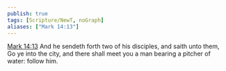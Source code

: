 ```yaml
---
publish: true
tags: [Scripture/NewT, noGraph]
aliases: ["Mark 14:13"]
---
```

[Mark 14:13](https://churchofjesuschrist.org/study/scriptures/nt/mark/14?lang=eng&id=p13#p13) And he sendeth forth two of his disciples, and saith unto them, Go ye into the city, and there shall meet you a man bearing a pitcher of water: follow him.

